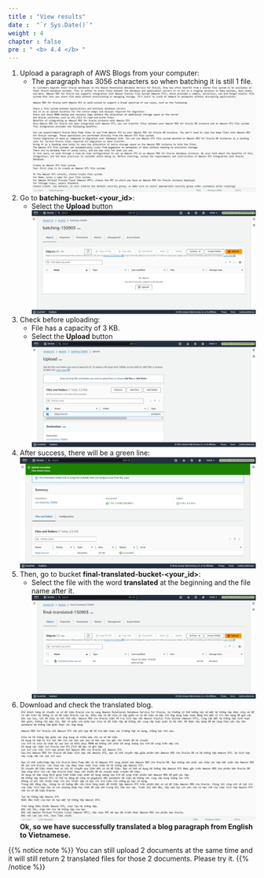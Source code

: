 ```yaml
---
title : "View results"
date :  "`r Sys.Date()`" 
weight : 4 
chapter : false
pre : " <b> 4.4 </b> "
---
```


1. Upload a paragraph of AWS Blogs from your computer:
   + The paragraph has 3056 characters so when batching it is still 1 file.
![testing](/images/4.s3/008-testing.png)
2. Go to **batching-bucket-<your_id>**:
   + Select the **Upload** button
![testing](/images/4.s3/002-testing.png)
3. Check before uploading:
   + File has a capacity of 3 KB.
   + Select the **Upload** button
![testing](/images/4.s3/003-testing.png)
4. After success, there will be a green line:
![testing](/images/4.s3/004-testing.png)
5. Then, go to bucket **final-translated-bucket-<your_id>**:
   + Select the file with the word **translated** at the beginning and the file name after it.
![testing](/images/4.s3/005-testing.png)
6. Download and check the translated blog.
![testing](/images/4.s3/007-testing.png)
**Ok, so we have successfully translated a blog paragraph from English to Vietnamese.**

{{% notice note %}}
You can still upload 2 documents at the same time and it will still return 2 translated files for those 2 documents. Please try it.
{{% /notice %}}